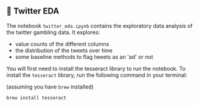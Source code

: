 ## 📓 Twitter EDA

The notebook `twitter_eda.ipynb` contains the exploratory data analysis of the twitter gambling data. It explores:

- value counts of the different columns
- the distribution of the tweets over time
- some baseline methods to flag tweets as an 'ad' or not

You will first need to install the tesseract library to run the notebook. To install the `tesseract` library, run the following command in your terminal:

(assuming you have `brew` installed)

```bash
brew install tesseract
```
